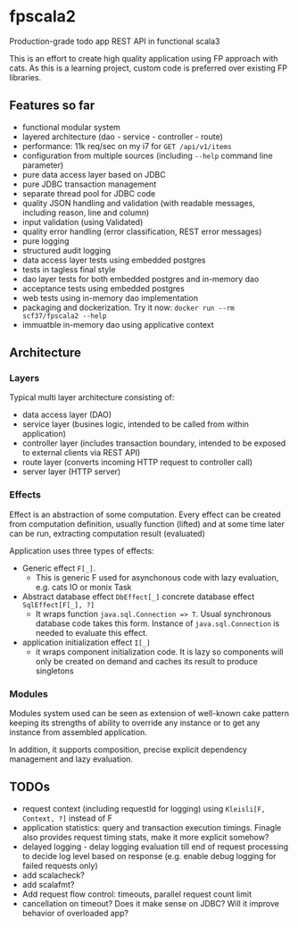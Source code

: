 # fpscala2
Production-grade todo app REST API in functional scala3

This is an effort to create high quality application using FP approach with cats.
As this is a learning project, custom code is preferred over existing FP libraries.

## Features so far

- functional modular system
- layered architecture (dao - service - controller - route)
- performance: 11k req/sec on my i7 for `GET /api/v1/items`
- configuration from multiple sources (including `--help` command line parameter)
- pure data access layer based on JDBC
- pure JDBC transaction management
- separate thread pool for JDBC code
- quality JSON handling and validation (with readable messages, including reason, line and column)
- input validation (using Validated)
- quality error handling (error classification, REST error messages)
- pure logging
- structured audit logging
- data access layer tests using embedded postgres
- tests in tagless final style
- dao layer tests for both embedded postgres and in-memory dao
- acceptance tests using embedded postgres
- web tests using in-memory dao implementation
- packaging and dockerization. Try it now: `docker run --rm scf37/fpscala2 --help`
- immuatble in-memory dao using applicative context

## Architecture

### Layers

Typical multi layer architecture consisting of:
- data access layer (DAO)
- service layer (busines logic, intended to be called from within application)
- controller layer (includes transaction boundary, intended to be exposed to external clients via REST API)
- route layer (converts incoming HTTP request to controller call)
- server layer (HTTP server)

### Effects

Effect is an abstraction of some computation. 
Every effect can be created from computation definition, usually function (lifted) 
and at some time later can be run, extracting computation result (evaluated)

Application uses three types of effects:
- Generic effect `F[_]`. 
  - This is generic F used for asynchonous code with lazy evaluation, e.g. cats IO or monix Task
- Abstract database effect `DbEffect[_]` concrete database effect `SqlEffect[F[_], ?]`
  - It wraps function `java.sql.Connection => T`. Usual synchronous database code takes this form. Instance of `java.sql.Connection` is needed to evaluate this effect. 
- application initialization effect `I[_]`
  - it wraps component initialization code. It is lazy so components will only be created on demand and caches its result to produce singletons
  
### Modules

Modules system used can be seen as extension of well-known cake pattern keeping its strengths 
    of ability to override any instance or to get any instance from assembled application.
    
In addition, it supports composition, precise explicit dependency management and lazy evaluation.     

## TODOs

- request context (including requestId for logging) using `Kleisli[F, Context, ?]` instead of F
- application statistics: query and transaction execution timings. Finagle also provides request timing stats, make it more explicit somehow?
- delayed logging - delay logging evaluation till end of request processing to decide log level based on response (e.g. enable debug logging for failed requests only)
- add scalacheck?
- add scalafmt?
- Add request flow control: timeouts, parallel request count limit
- cancellation on timeout? Does it make sense on JDBC? Will it improve behavior of overloaded app?
